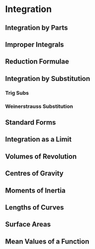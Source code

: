 # Integration

## Integration by Parts

## Improper Integrals

## Reduction Formulae

## Integration by Substitution

### Trig Subs

### Weinerstrauss Substitution

## Standard Forms

## Integration as a Limit

## Volumes of Revolution

## Centres of Gravity

## Moments of Inertia

## Lengths of Curves

## Surface Areas

## Mean Values of a Function
